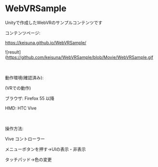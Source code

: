 WebVRSample
====

Unityで作成したWebVRのサンプルコンテンツです

コンテンツページ:

https://keisuna.github.io/WebVRSample/

![result](https://github.com/keisuna/WebVRSample/blob/Movie/WebVRSample.gif

　　　

動作環境(確認済み):

(VRでの動作)

ブラウザ: Firefox 55 以降

HMD: HTC Vive

　　　　　　　

操作方法:

Vive コントローラー

メニューボタンを押す→UIの表示・非表示

タッチパッド→色の変更

